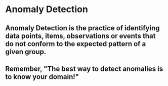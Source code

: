 # Anomaly Detection

## Anomaly Detection is the practice of identifying data points, items, observations or events that do not conform to the expected pattern of a given group.

## Remember, "The best way to detect anomalies is to know your domain!"
